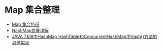 # Map 集合整理
- [Map 集合特征](https://github.com/Marcos-Lay/Hello-JAVA/blob/master/Docs/Common-sets/Map-set/MapSetCharacteristics.md)
- [HashMap变量详解](https://github.com/Marcos-Lay/Hello-JAVA/blob/master/Docs/Common-sets/Map-set/HashMapParameter.md)
- [JAVA 7和8中HashMap,HashTable和ConcurrentHashMap中Hash()方法的具体实现](http://www.hollischuang.com/archives/2091)